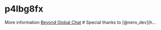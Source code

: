 # p4lbg8fx
More information [Beyond Global Chat](https://t.me/joinchat/AAAAAEGaKOxC8K6cJ3bCcw) # Special thanks to [@nero_dev](h…
